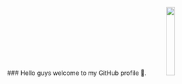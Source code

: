 <p align="center">
### Hello guys welcome to my GitHub profile 🍵.
<img src="https://raw.githubusercontent.com/supakrit03/supakrit03/main/hello.gif" width="20%" />
</p>

